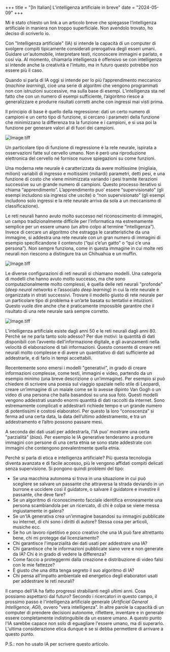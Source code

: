 +++
title = "[In Italian] L'intelligenza artificiale in breve"
date = "2024-05-09"
+++

Mi è stato chiesto un link a un articolo breve che spiegasse l’intelligenza artificiale in maniera non troppo superficiale. Non avendolo trovato, ho deciso di scriverlo io.

Con "Intelligenza artificiale" (IA) si intende la capacità di un computer di svolgere compiti tipicamente considerati prerogativa degli esseri umani. Guidare un'automobile, interpretare testi, riconoscere immagini e parlato, e cosí via. Al momento, chiamarla intelligenza è offensivo se con intelligenza si intende anche la creatività e l’intuito, ma in futuro questo potrebbe non essere più il caso.

Quando si parla di IA oggi si intende per lo più l’apprendimento meccanico (*machine learning*), cioè una serie di algoritmi che vengono programmati non con istruzioni successive, ma sulla base di esempi. L’intelligenza sta nel fatto che con un numero di esempi sufficiente, l’algoritmo riesce a generalizzare e produrre risultati corretti anche con ingressi mai visti prima.

Il principio di base è quello della regressione: dati un certo numero di campioni e un certo tipo di funzione, si cercano i parametri della funzione che minimizzano la differenza tra la funzione e i campioni, e si usa poi la funzione per generare valori al di fuori dei campioni.

![Image.tiff](https://realpython.com/cdn-cgi/image/width=600,format=auto/https://files.realpython.com/media/poly-reg.5790f47603d8.png)

Un particolare tipo di funzione di regressione è la rete neurale, ispirata a osservazioni fatte sul cervello umano. Non è però una riproduzione elettronica del cervello né fornisce nuove spiegazioni su come funzioni.

Una moderna rete neurale è caratterizzata da avere moltissime (migliaia, milioni) variabili di ingresso e moltissimi (miliardi) parametri, detti pesi, e una funzione di costo che viene minimizzata variando i pesi tramite iterazioni successive su un grande numero di campioni. Questo processo iterativo si chiama “apprendimento”.  L’apprendimento puo’ essere “supervisionato” (gli esempi includono sia ingressi che uscite) o “non supervisionato” (gli esempi includono solo ingressi e la rete neurale arriva da sola a un meccanismo di classificazione).

Le reti neurali hanno avuto molto successo nel riconoscimento di immagini, un campo tradizionalmente difficile per l’informatica ma estremamente semplice per un essere umano (un altro colpo al termine “intelligenza”). Invece di cercare un algoritmo che estragga le caratteristiche da una immagine, si addestra una rete neurale con un gran numero di immagini di esempio specificandone il contenuto (“qui c’e’un gatto” o “qui c’e una persona”). Non sempre funziona, come in questa immagine in cui molte reti neurali non riescono a distingure tra un Chihuahua e un muffin.

![Image.tiff](https://cdn-media-1.freecodecamp.org/images/C9OQH-2w3g-1Ayj08mjYLwlpI46QAbxgtyqa)

Le diverse configurazioni di reti neurali si chiamano modelli. Una categoria di modelli che hanno avuto molto successo, ma che sono computazionalmente molto complessi, è quella delle reti neurali "profonde" (*deep neural networks* e l’associato *deep learning*) in cui la rete neurale è organizzata in strati successivi. Trovare il modello giusto di rete neurale per un particolare tipo di problema è un’arte basata su tentativi e intuizioni. Questo vuole dire anche che è praticamente impossible garantire che il risultato di una rete neurale sarà sempre corretto.

![Image.tiff](https://imgs.xkcd.com/comics/machine_learning.png)

L’intelligenza artificiale esiste dagli anni 50 e le reti neurali dagli anni 80. Perchè se ne parla tanto solo adesso? Per due motivi: la quantità di dati disponibili con l’avvento dell’informazione digitale, e gli avanzamenti nella velocità di elaborazione di tali informazioni. Questo consente di creare reti neurali molto complesse e di avere un quantitativo di dati sufficiente ad addestrarle, e di farlo in tempi accettabili.

Recentemente sono emersi i modelli "generativi", in grado di creare informazioni complesse, come testi, immagini e video, partendo da un esempio minimo (una breve descrizione o un’immagine). Per esempio si può chiedere di scrivere una poesia sul viaggio spaziale nello stile di Leopardi, creare un’immagine di un maiale come se lo avesse dipinto Van Gogh o un video di una persona che balla basandosi su una sua foto. Questi modelli vengono addestrati usando enormi quantità di dati raccolti da internet. Sono estremamente complicati e addestrarli richiede tempo e un grande numero di potentissimi e costosi elaboratori. Per questo la loro “conoscenza” si ferma ad una certa data, la data dell’ultimo addestramento, e tra un addestramento e l’altro possono passare mesi.

A seconda dei dati usati per addestrarla, l'IA puo' mostrare una certa "parzialità" (*bias*). Per esempio le IA generative tenderanno a produrre immagini con persone di una certa etnia se sono state addestrate con immagini che contengono prevalentmente quella etnia.

Perchè si parla di etica e intelligenza artificiale? Più questa tecnologia diventa avanzata e di facile accesso, più le vengono affidati compiti delicati senza supervisione. Si pongono quindi problemi del tipo:

- Se una macchina autonoma si trova in una situazione in cui può scegliere se salvare un passante che attraversa la strada deviando in un burrone e uccidere così il guidatore, o salvare il guidatore e investire il passante, che deve fare?
- Se un algoritmo di riconoscimento facciale identifica erroneamente una persona scambiandola per un ricercato, di chi è colpa se viene messa ingiustamente in galera?
- Se un'IA generativa crea un’immagine basandosi su immagini pubblicate su internet, di chi sono i diritti di autore? Stessa cosa per articoli, musiche ecc.
- Se ho un lavoro ripetitivo e poco creativo che una IA può fare altrettanto bene, chi mi protegge dal licenziamento?
- Chi garantisce l'imparzialità dei dati usati per addestrare una IA?
- Chi garantisce che le informazioni pubblicate siano vere e non generate da IA? Chi è in grado di vedere la differenza?
- Come faccio a proteggermi dalla creazione e distribuzione di video falsi con le mie fattezze?
- È giusto che una ditta tenga segreto il suo algoritmo di IA?
- Chi pensa all’impatto ambientale ed energetico degli elaboratori usati per addestrare le reti neurali?

Il campo dell'IA ha fatto progressi strabilianti negli ultimi anni. Cosa possiamo aspettarci dal futuro? Secondo i ricercatori in questo campo, il prossimo passo è l'intelligenza artificiale generale (*Artificial General Intelligence, AGI*), ovvero "vera intelligenza". In altre parole la capacità di un computer di prendere decisioni autonome, riflettere, inventare e in generale essere completamente indistinguibile da un essere umano. A questo punto l'IA sarebbe capace non solo di eguagliare l'essere umano, ma di superarlo. L'ultima considerazione etica dunque è se si debba permettere di arrivare a questo punto.  

P.S.: non ho usato IA per scrivere questo articolo.